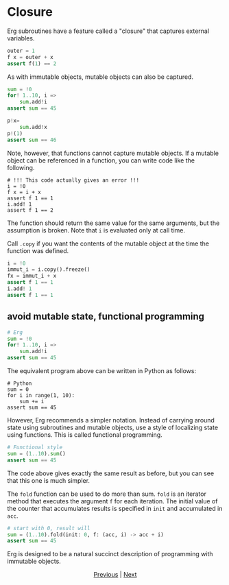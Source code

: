 # Closure

Erg subroutines have a feature called a "closure" that captures external variables.

```python
outer = 1
f x = outer + x
assert f(1) == 2
```

As with immutable objects, mutable objects can also be captured.

```python
sum = !0
for! 1..10, i =>
    sum.add!i
assert sum == 45

p!x=
    sum.add!x
p!(1)
assert sum == 46
```

Note, however, that functions cannot capture mutable objects.
If a mutable object can be referenced in a function, you can write code like the following.

```python,compile_fail
# !!! This code actually gives an error !!!
i = !0
f x = i + x
assert f 1 == 1
i.add! 1
assert f 1 == 2
```

The function should return the same value for the same arguments, but the assumption is broken.
Note that `i` is evaluated only at call time.

Call `.copy` if you want the contents of the mutable object at the time the function was defined.

```python
i = !0
immut_i = i.copy().freeze()
fx = immut_i + x
assert f 1 == 1
i.add! 1
assert f 1 == 1
```

## avoid mutable state, functional programming

```python
# Erg
sum = !0
for! 1..10, i =>
    sum.add!i
assert sum == 45
```

The equivalent program above can be written in Python as follows:

```python,checker_ignore
# Python
sum = 0
for i in range(1, 10):
    sum += i
assert sum == 45
```

However, Erg recommends a simpler notation.
Instead of carrying around state using subroutines and mutable objects, use a style of localizing state using functions. This is called functional programming.

```python
# Functional style
sum = (1..10).sum()
assert sum == 45
```

The code above gives exactly the same result as before, but you can see that this one is much simpler.

The `fold` function can be used to do more than sum.
`fold` is an iterator method that executes the argument `f` for each iteration.
The initial value of the counter that accumulates results is specified in `init` and accumulated in `acc`.

```python
# start with 0, result will
sum = (1..10).fold(init: 0, f: (acc, i) -> acc + i)
assert sum == 45
```

Erg is designed to be a natural succinct description of programming with immutable objects.

<p align='center'>
    <a href='./24_subroutine.md'>Previous</a> | <a href='./26_module.md'>Next</a>
</p>
